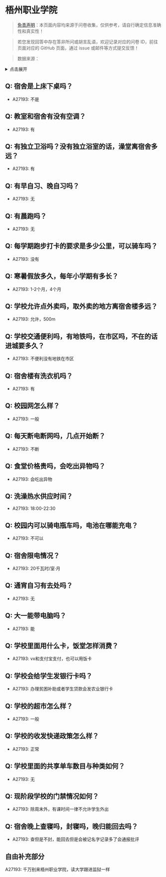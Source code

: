 # 梧州职业学院

> [免责声明](https://colleges.chat/#_3)：本页面内容均来源于问卷收集，仅供参考，请自行确定信息准确性和真实性！

> 若您发现回答中存在答非所问或胡言乱语，欢迎记录对应的问卷 ID，前往页面对应的 GitHub 页面，通过 issue 或邮件等方式提交反馈！

> 数据来源：

<details><summary>点击展开</summary>
<ul>
<li>A27193: 匿名 (2024 年 11 月)</li>
</ul>
</details>

## Q: 宿舍是上床下桌吗？

- A27193: 不是

## Q: 教室和宿舍有没有空调？

- A27193: 有

## Q: 有独立卫浴吗？没有独立浴室的话，澡堂离宿舍多远？

- A27193: 有

## Q: 有早自习、晚自习吗？

- A27193: 无

## Q: 有晨跑吗？

- A27193: 无

## Q: 每学期跑步打卡的要求是多少公里，可以骑车吗？

- A27193: 没有

## Q: 寒暑假放多久，每年小学期有多长？

- A27193: 1-2个月，4个月

## Q: 学校允许点外卖吗，取外卖的地方离宿舍楼多远？

- A27193: 允许，500m

## Q: 学校交通便利吗，有地铁吗，在市区吗，不在的话进城要多久？

- A27193: 不便利没有地铁在市区

## Q: 宿舍楼有洗衣机吗？

- A27193: 有

## Q: 校园网怎么样？

- A27193: 一般

## Q: 每天断电断网吗，几点开始断？

- A27193: 不断

## Q: 食堂价格贵吗，会吃出异物吗？

- A27193: 会吃出异物

## Q: 洗澡热水供应时间？

- A27193: 18:00-22:30

## Q: 校园内可以骑电瓶车吗，电池在哪能充电？

- A27193: 不可以

## Q: 宿舍限电情况？

- A27193: 20千瓦时/室·月

## Q: 通宵自习有去处吗？

- A27193: 无

## Q: 大一能带电脑吗？

- A27193: 能

## Q: 学校里面用什么卡，饭堂怎样消费？

- A27193: vx和支付宝支付，也可以用饭卡

## Q: 学校会给学生发银行卡吗？

- A27193: 办理贫困补助或者学生贷款会发农业银行卡

## Q: 学校的超市怎么样？

- A27193: 一般

## Q: 学校的收发快递政策怎么样？

- A27193: 正常

## Q: 学校里面的共享单车数目与种类如何？

- A27193: 无

## Q: 现阶段学校的门禁情况如何？

- A27193: 除周末外，有课时间一律不允许学生外出

## Q: 宿舍晚上查寝吗，封寝吗，晚归能回去吗？

- A27193: 查但是不封，能回去但是会被记名字记录多了会通报批评

## 自由补充部分

A27193: 千万别来梧州职业学院，读大学跟进监狱一样